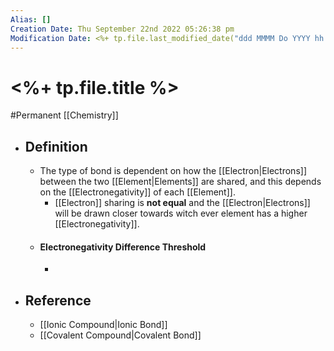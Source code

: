 ```yaml
---
Alias: []
Creation Date: Thu September 22nd 2022 05:26:38 pm 
Modification Date: <%+ tp.file.last_modified_date("ddd MMMM Do YYYY hh:mm:ss a") %>
---
```

# <%+ tp.file.title %>
#Permanent [[Chemistry]]

- ## Definition
	- The type of bond is dependent on how the [[Electron|Electrons]] between the two [[Element|Elements]] are shared, and this depends on the [[Electronegativity]] of each [[Element]]. 
		- [[Electron]] sharing is **not equal** and the [[Electron|Electrons]] will be drawn closer towards witch ever element has a higher [[Electronegativity]].
	- #### Electronegativity Difference Threshold
		- 
- ## Reference
	- [[Ionic Compound|Ionic Bond]]
	- [[Covalent Compound|Covalent Bond]]